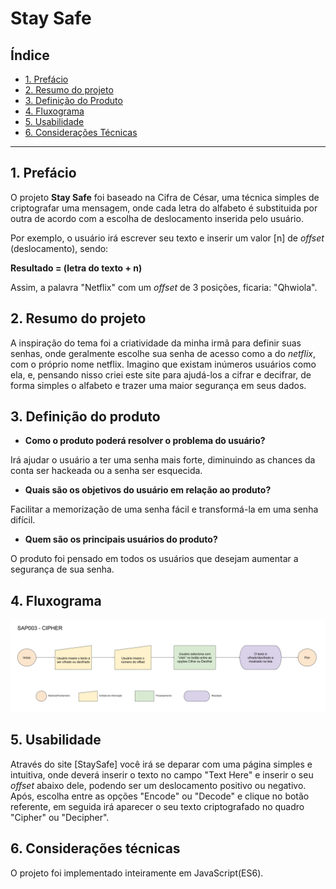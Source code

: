 # Stay Safe

## Índice

* [1. Prefácio](#1-prefácio)
* [2. Resumo do projeto](#2-resumo-do-projeto)
* [3. Definição do Produto](#3-definição-do-produto)
* [4. Fluxograma](#4-fluxograma)
* [5. Usabilidade](#5-usabilidade)
* [6. Considerações Técnicas](#6-considerações-técnicas)

***

## 1. Prefácio

O projeto **Stay Safe** foi baseado na Cifra de César, uma técnica simples de criptografar uma mensagem, onde cada letra do alfabeto é substituida por outra de acordo com a escolha de deslocamento inserida pelo usuário.

Por exemplo, o usuário irá escrever seu texto e inserir um valor [n] de _offset_ (deslocamento), sendo:

**Resultado = (letra do texto + n)**

Assim, a palavra "Netflix" com um _offset_ de 3 posições, ficaria: "Qhwiola".


## 2. Resumo do projeto

A inspiração do tema foi a criatividade da minha irmã para definir suas senhas, onde geralmente escolhe sua senha de acesso como a do _netflix_, com o próprio nome netflix. Imagino que existam inúmeros usuários como ela, e, pensando nisso criei este site para ajudá-los a cifrar e decifrar, de forma simples o alfabeto e trazer uma maior segurança em seus dados.

## 3. Definição do produto

* **Como o produto poderá resolver o problema do usuário?**

Irá ajudar o usuário a ter uma senha mais forte, diminuindo as chances da conta ser hackeada ou a senha ser esquecida.

* **Quais são os objetivos do usuário em relação ao produto?**

Facilitar a memorização de uma senha fácil e transformá-la em uma senha difícil.

* **Quem são os principais usuários do produto?**

O produto foi pensado em todos os usuários que desejam aumentar a segurança de sua senha.

## 4. Fluxograma
![Fluxograma](fluxograma.png)

## 5. Usabilidade

Através do site [StaySafe] você irá se deparar com uma página simples e intuitiva, onde deverá inserir o texto no campo "Text Here" e inserir o seu _offset_ abaixo dele, podendo ser um deslocamento positivo ou negativo. Após, escolha entre as opções "Encode" ou "Decode" e clique no botão referente, em seguida irá aparecer o seu texto criptografado no quadro "Cipher" ou "Decipher".

## 6. Considerações técnicas

O projeto foi implementado inteiramente em JavaScript(ES6).  